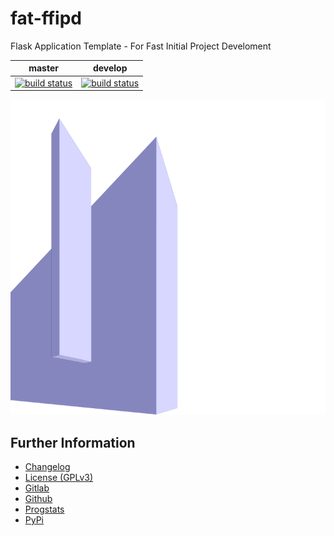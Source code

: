 # fat-ffipd

Flask Application Template - For Fast Initial Project Develoment

|master|develop|
|:----:|:-----:|
|[![build status](https://gitlab.namibsun.net/namibsun/python/fat-ffipd/badges/master/build.svg)](https://gitlab.namibsun.net/namibsun/python/fat-ffipd/commits/master)|[![build status](https://gitlab.namibsun.net/namibsun/python/fat-ffipd/badges/develop/build.svg)](https://gitlab.namibsun.net/namibsun/python/fat-ffipd/commits/develop)|

![Logo](fat_ffipd/static/logo.png)

## Further Information

* [Changelog](CHANGELOG)
* [License (GPLv3)](LICENSE)
* [Gitlab](https://gitlab.namibsun.net/namibsun/python/fat-ffipd)
* [Github](namboy94/fat-ffipd)
* [Progstats](https://progstats.namibsun.net/projects/fat-ffipd)
* [PyPi](https://pypi.org/project/fat-ffipd)
